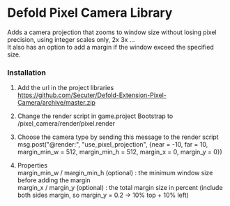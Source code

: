 # Defold Pixel Camera Library

Adds a camera projection that zooms to window size without losing pixel precision, using integer scales only, 2x 3x ...<br/>
It also has an option to add a margin if the window exceed the specified size.

### Installation
 
1. Add the url in the project libraries<br/>
https://github.com/Secuter/Defold-Extension-Pixel-Camera/archive/master.zip

2. Change the render script in game.project Bootstrap to /pixel_camera/render/pixel.render

3. Choose the camera type by sending this message to the render script<br/>
msg.post("@render:", "use_pixel_projection", {near = -10, far = 10, margin_min_w = 512, margin_min_h = 512, margin_x = 0, margin_y = 0})

4. Properties<br/>
margin_min_w / margin_min_h (optional) : the minimum window size before adding the margin<br/>
margin_x / margin_y (optional) : the total margin size in percent (include both sides margin, so margin_y = 0.2 -> 10% top + 10% left)


